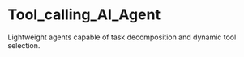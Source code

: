 # Tool_calling_AI_Agent
Lightweight agents capable of task decomposition and dynamic tool selection.
